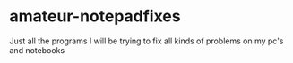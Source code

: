 # amateur-notepadfixes
Just all the programs I will be trying to fix all kinds of problems on my pc's and notebooks
